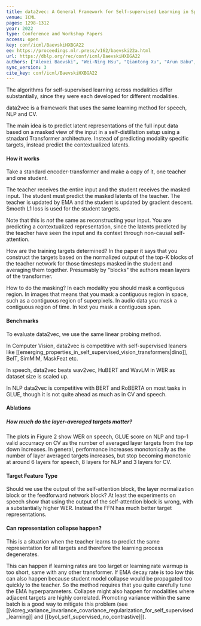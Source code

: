 ```yaml
---
title: data2vec: A General Framework for Self-supervised Learning in Speech, Vision and Language.
venue: ICML
pages: 1298-1312
year: 2022
type: Conference and Workshop Papers
access: open
key: conf/icml/BaevskiHXBGA22
ee: https://proceedings.mlr.press/v162/baevski22a.html
url: https://dblp.org/rec/conf/icml/BaevskiHXBGA22
authors: ["Alexei Baevski", "Wei-Ning Hsu", "Qiantong Xu", "Arun Babu", "Jiatao Gu", "Michael Auli"]
sync_version: 3
cite_key: conf/icml/BaevskiHXBGA22
---
```


The algorithms for self-supervised learning across modalities differ substantially, since they were each developed for different modalities.

data2vec is a framework that uses the same learning method for speech, NLP and CV.

The main idea is to predict latent representations of the full input data based on a masked view of the input in a self-distillation setup using a stnadard Transformer architecture. Instead of predicting modality specific targets, instead predict the contextualized latents.

#### How it works

Take a standard encoder-transformer and make a copy of it, one teacher and one student.

The teacher receives the entire input and the student receives the masked input. The student must predict the masked latents of the teacher. The teacher is updated by EMA and the student is updated by gradient descent. Smooth L1 loss is used for the student targets.

Note that this is *not* the same as reconstructing your input. You are predicting a contextualized representation, since the latents predicted by the teacher have seen the input and its context through non-causal self-attention.

How are the training targets determined? In the paper it says that you construct the targets based on the normalized output of the top-K blocks of the teacher network for those timesteps masked in the student and averaging them together. Presumably by "blocks" the authors mean layers of the transformer.

How to do the masking? In each modality you should mask a contiguous region. In images that means that you mask a contiguous region in space, such as a contiguous region of superpixels. In audio data you mask a contiguous region of time. In text you mask a contiguous span.

#### Benchmarks

To evaluate data2vec, we use the same linear probing method.

In Computer Vision, data2vec is competitive with self-supervised leaners like [[emerging_properties_in_self_supervised_vision_transformers|dino]], BeIT, SimMIM, MaskFeat etc.

In speech, data2vec beats wav2vec, HuBERT and WavLM in WER as dataset size is scaled up.

In NLP data2vec is competitive with BERT and RoBERTA on most tasks in GLUE, though it is not quite ahead as much as in CV and speech.

#### Ablations

##### How much do the layer-averaged targets matter?

The plots in Figure 2 show WER on speech, GLUE score on NLP and top-1 valid accurracy on CV as the number of averaged layer targets from the top down increases. In general, performance increases monotonically as the number of layer averaged targets increases, but stop becoming monotonic at around 6 layers for speech, 8 layers for NLP and 3 layers for CV.

#### Target Feature Type

Should we use the output of the self-attention block, the layer normalization block or the feedforward network block? At least the experiments on speech show that using the output of the self-attention block is wrong, with a substantially higher WER. Instead the FFN has much better target representations.

#### Can representation collapse happen?

This is a situation when the teacher learns to predict the same representation for all targets and therefore the learning process degenerates.

This can happen if learning rates are too larget or learning rate warmup is too short, same with any other transformer. If EMA decay rate is too low this can also happen because student model collapse would be propagated too quickly to the teacher. So the method requires that you quite carefully tune the EMA hyperparameters. Collapse might also happen for modalities where adjacent targets are highly correlated. Promoting variance within the same batch is a good way to mitigate this problem (see [[vicreg_variance_invariance_covariance_regularization_for_self_supervised_learning]] and [[byol_self_supervised_no_contrastive]]).